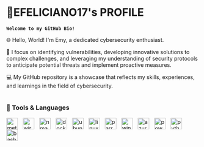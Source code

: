 # 🍱EFELICIANO17's PROFILE

**`Welcome to my GitHub Bio!`**

🌐 Hello, World! I'm Emy, a dedicated cybersecurity enthusiast. 

🔐 I focus on identifying vulnerabilities, developing innovative solutions to complex challenges, and leveraging my understanding of security protocols to anticipate potential threats and implement proactive measures.

💻 My GitHub repository is a showcase that reflects my skills, experiences, and learnings in the field of cybersecurity.

#

### 🧰 Tools & Languages

<img align="left" width="30px" style="padding-right:10px;" src="https://img.icons8.com/fluency/48/metasploit.png" alt="metasploit"/>
<img align="left" width="30px" style="padding-right:10px;" src="https://img.icons8.com/nolan/64/wireshark--v1.png" alt="wireshark--v1"/>
<img align="left" width="30px" style="padding-right:10px;" src="https://img.icons8.com/color/48/nmap.png" alt="nmap"/>
<img align="left" width="30px" style="padding-right:10px;" src="https://img.icons8.com/dusk/64/docker.png" alt="docker"/>
<img align="left" width="30px" style="padding-right:10px;" src="https://img.icons8.com/color/48/ubuntu--v1.png" alt="ubuntu--v1"/>
<img align="left" width="30px" style="padding-right:10px;" src="https://img.icons8.com/color/48/linux--v1.png" alt="linux--v1"/>
<img align="left" width="30px" style="padding-right:10px;" src="https://img.icons8.com/color/48/parrot-security--v2.png" alt="parrot-security--v2"/>
<img align="left" width="30px" style="padding-right:10px;" src="https://img.icons8.com/fluency/48/windows-10.png" alt="windows-10"/>
<img align="left" width="30px" style="padding-right:10px;" src="https://img.icons8.com/color/48/azure-1.png" alt="azure-1"/>
<img align="left" width="30px" style="padding-right:10px;" src="https://img.icons8.com/fluency/48/powershell.png" alt="powershell"/>
<img align="left" width="30px" style="padding-right:10px;" src="https://img.icons8.com/fluency/48/python.png" alt="python"/>
<img align="left" width="30px" style="padding-right:10px;" src="https://img.icons8.com/fluency/48/bash.png" alt="bash"/>
<br />

#

